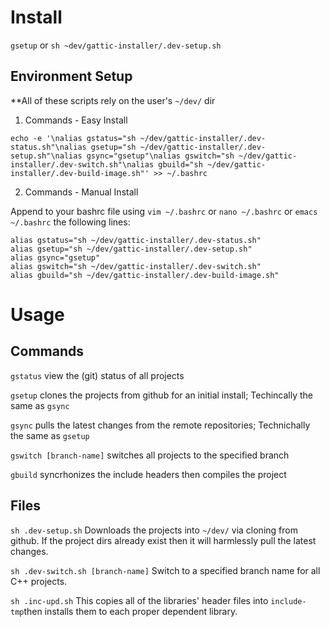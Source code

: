 # Install

`gsetup`
or
`sh ~dev/gattic-installer/.dev-setup.sh`

## Environment Setup

**All of these scripts rely on the user's `~/dev/` dir

1. Commands - Easy Install

```
echo -e '\nalias gstatus="sh ~/dev/gattic-installer/.dev-status.sh"\nalias gsetup="sh ~/dev/gattic-installer/.dev-setup.sh"\nalias gsync="gsetup"\nalias gswitch="sh ~/dev/gattic-installer/.dev-switch.sh"\nalias gbuild="sh ~/dev/gattic-installer/.dev-build-image.sh"' >> ~/.bashrc
```

2. Commands - Manual Install

Append to your bashrc file using `vim ~/.bashrc` or `nano ~/.bashrc` or `emacs ~/.bashrc` the following lines:

```
alias gstatus="sh ~/dev/gattic-installer/.dev-status.sh"
alias gsetup="sh ~/dev/gattic-installer/.dev-setup.sh"
alias gsync="gsetup"
alias gswitch="sh ~/dev/gattic-installer/.dev-switch.sh"
alias gbuild="sh ~/dev/gattic-installer/.dev-build-image.sh"
```

# Usage

## Commands
`gstatus` view the (git) status of all projects

`gsetup` clones the projects from github for an initial install; Techincally the same as `gsync`

`gsync` pulls the latest changes from the remote repositories; Technichally the same as `gsetup`

`gswitch [branch-name]` switches all projects to the specified branch

`gbuild` syncrhonizes the include headers then compiles the project


## Files

`sh .dev-setup.sh`
Downloads the projects into `~/dev/` via cloning from github.
If the project dirs already exist then it will harmlessly pull the latest changes.

`sh .dev-switch.sh [branch-name]`
Switch to a specified branch name for all C++ projects.

`sh .inc-upd.sh`
This copies all of the libraries' header files into `include-tmp`then installs them to each proper dependent library.
